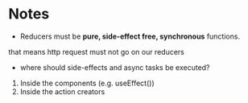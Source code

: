 # Notes

- Reducers must be **pure, side-effect free, synchronous** functions.

that means http request must not go on our reducers

- where should side-effects and async tasks be executed?

1. Inside the components (e.g. useEffect())
2. Inside the action creators
